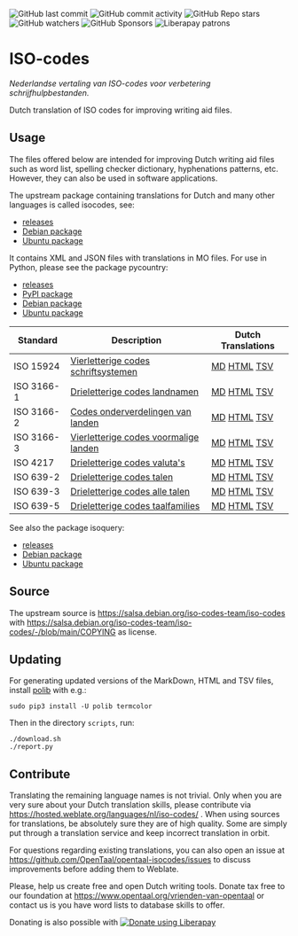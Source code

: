 ![GitHub last commit](https://img.shields.io/github/last-commit/opentaal/opentaal-isocodes)
![GitHub commit activity](https://img.shields.io/github/commit-activity/y/opentaal/opentaal-isocodes)
![GitHub Repo stars](https://img.shields.io/github/stars/opentaal/opentaal-isocodes)
![GitHub watchers](https://img.shields.io/github/watchers/opentaal/opentaal-isocodes)
![GitHub Sponsors](https://img.shields.io/github/sponsors/opentaal)
![Liberapay patrons](https://img.shields.io/liberapay/patrons/opentaal)

# ISO-codes

_Nederlandse vertaling van ISO-codes voor verbetering schrijfhulpbestanden._

Dutch translation of ISO codes for improving writing aid files.

## Usage

The files offered below are intended for improving Dutch writing aid files such
as word list, spelling checker dictionary, hyphenations patterns, etc. However,
they can also be used in software applications.

The upstream package containing translations for Dutch and many other languages
is called isocodes, see:
- [releases](https://salsa.debian.org/iso-codes-team/iso-codes/-/releases)
- [Debian package](https://packages.debian.org/search?keywords=iso-codes)
- [Ubuntu package](https://packages.ubuntu.com/search?keywords=iso-codes)

It contains XML and JSON files with translations in MO files. For use in
Python, please see the package pycountry:
- [releases](https://salsa.debian.org/iso-codes-team/iso-codes/-/releases)
- [PyPI package](https://pypi.org/project/pycountry/)
- [Debian package](https://packages.debian.org/search?keywords=python3-pycountry)
- [Ubuntu package](https://packages.ubuntu.com/search?keywords=python3-pycountry)

Standard | Description | Dutch Translations
---|---|---
ISO 15924 | [Vierletterige codes schriftsystemen](https://nl.wikipedia.org/w/index.php?search=ISO_15924) | [MD](md/iso_15924.md) [HTML](html/iso_15924.html) [TSV](tsv/iso_15924.tsv)
ISO 3166-1 | [Drieletterige codes landnamen](https://nl.wikipedia.org/w/index.php?search=ISO_3166-1) | [MD](md/iso_3166-1.md) [HTML](html/iso_3166-1.html) [TSV](tsv/iso_3166-1.tsv)
ISO 3166-2 | [Codes onderverdelingen van landen](https://nl.wikipedia.org/w/index.php?search=ISO_3166-2) | [MD](md/iso_3166-2.md) [HTML](html/iso_3166-2.html) [TSV](tsv/iso_3166-2.tsv)
ISO 3166-3 | [Vierletterige codes voormalige landen](https://nl.wikipedia.org/w/index.php?search=ISO_3166-3) | [MD](md/iso_3166-3.md) [HTML](html/iso_3166-3.html) [TSV](tsv/iso_3166-3.tsv)
ISO 4217 | [Drieletterige codes valuta's](https://nl.wikipedia.org/w/index.php?search=ISO_4217) | [MD](md/iso_4217.md) [HTML](html/iso_4217.html) [TSV](tsv/iso_4217.tsv)
ISO 639-2 | [Drieletterige codes talen](https://nl.wikipedia.org/w/index.php?search=ISO_639#ISO_639-2) | [MD](md/iso_639-2.md) [HTML](html/iso_639-2.html) [TSV](tsv/iso_639-2.tsv)
ISO 639-3 | [Drieletterige codes alle talen](https://nl.wikipedia.org/w/index.php?search=ISO_639#ISO_639-3) | [MD](md/iso_639-3.md) [HTML](html/iso_639-3.html) [TSV](tsv/iso_639-3.tsv)
ISO 639-5 | [Drieletterige codes taalfamilies](https://nl.wikipedia.org/w/index.php?search=ISO_639-5) | [MD](md/iso_639-5.md) [HTML](html/iso_639-5.html) [TSV](tsv/iso_639-5.tsv)

See also the package isoquery:
- [releases](https://codeberg.org/toddy/isoquery/releases)
- [Debian package](https://packages.debian.org/search?keywords=isoquery)
- [Ubuntu package](https://packages.ubuntu.com/search?keywords=isoquery)


## Source

The upstream source is https://salsa.debian.org/iso-codes-team/iso-codes with
https://salsa.debian.org/iso-codes-team/iso-codes/-/blob/main/COPYING as
license.

## Updating

For generating updated versions of the MarkDown, HTML and TSV files, install
[polib](https://pypi.org/project/polib/) with e.g.:

    sudo pip3 install -U polib termcolor

Then in the directory `scripts`, run:

    ./download.sh
    ./report.py

## Contribute

Translating the remaining language names is not trivial. Only when you are
very sure about your Dutch translation skills, please contribute via
https://hosted.weblate.org/languages/nl/iso-codes/ . When using sources for
translations, be absolutely sure they are of high quality. Some are simply put
through a translation service and keep incorrect translation in orbit.

For questions regarding existing translations, you can also open an issue
at https://github.com/OpenTaal/opentaal-isocodes/issues to discuss
improvements before adding them to Weblate.

Please, help us create free and open Dutch writing tools. Donate tax free to our
foundation at https://www.opentaal.org/vrienden-van-opentaal or contact us is
you have word lists to database skills to offer.

Donating is also possible with <noscript><a href="https://liberapay.com/opentaal/donate"><img alt="Donate using Liberapay" src="https://liberapay.com/assets/widgets/donate.svg"></a></noscript>
